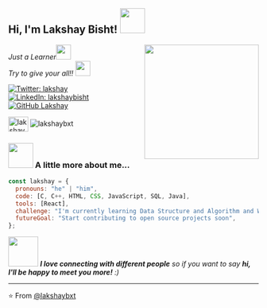 <h2> Hi, I'm Lakshay Bisht! <img src="https://media.giphy.com/media/mGcNjsfWAjY5AEZNw6/giphy.gif" width="50"></h2>

<img align="right" src="code.gif" width="230">

<p><em>Just a Learner<img src="https://media.giphy.com/media/fYSnHlufseco8Fh93Z/giphy.gif" width="30"></br>Try to give your all!! <img src="https://media.giphy.com/media/WUlplcMpOCEmTGBtBW/giphy.gif" width="30"> 
</em></p>

[![Twitter: lakshay](https://img.shields.io/twitter/follow/lakshay?style=social)](https://twitter.com/lakshay.)
[![LinkedIn: lakshaybisht](https://img.shields.io/badge/-lakshaybisht-blue?style=flat-square&logo=Linkedin&logoColor=white&link=https://www.linkedin.com/in/lakshaybisht/)](https://www.linkedin.com/in/lakshaybisht/)
[![GitHub Lakshay](https://img.shields.io/github/followers/lakshaybxt?label=follow&style=social)](https://github.com/lakshaybxt)

<p align="left">
  <a href="https://leetcode.com/u/lakshaybxt/" target="blank"><img align="center" src="https://raw.githubusercontent.com/rahuldkjain/github-profile-readme-generator/master/src/images/icons/Social/leet-code.svg" alt="lakshaybxt" height="30" width="40" /></a>
   <img src="https://komarev.com/ghpvc/?username=lakshaybxt&label=Profile%20views&color=FF0000&style=flat" alt="lakshaybxt" />
</p>
</p>

### <img src="https://media.giphy.com/media/VgCDAzcKvsR6OM0uWg/giphy.gif" width="50"> A little more about me...  

```javascript
const lakshay = {
  pronouns: "he" | "him",
  code: [C, C++, HTML, CSS, JavaScript, SQL, Java],
  tools: [React],
  challenge: "I'm currently learning Data Structure and Algorithm and Web Development",
  futureGoal: "Start contributing to open source projects soon",
};
```

<img src="https://media.giphy.com/media/LnQjpWaON8nhr21vNW/giphy.gif" width="60"> <em><b>I love connecting with different people</b> so if you want to say <b>hi, I'll be happy to meet you more!</b> :)</em>

---

⭐️ From [@lakshaybxt](https://github.com/lakshaybxt)
